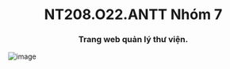 <h1 align="center">NT208.O22.ANTT Nhóm 7</h1>
<h3 align="center">Trang web quản lý thư viện.</h3>
<p align="left">
</p>

![image](https://github.com/MNghiazz/Doan/assets/109862700/a9d31d68-1a9d-4323-bcda-86230b856060)
